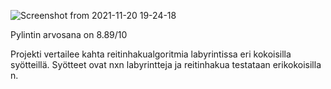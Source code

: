 
![Screenshot from 2021-11-20 19-24-18](https://user-images.githubusercontent.com/80783887/142735644-d399c044-bdb9-417a-bb08-5033de1c17dc.png)

Pylintin arvosana on 8.89/10


Projekti vertailee kahta reitinhakualgoritmia labyrintissa eri kokoisilla syötteillä. Syötteet ovat nxn labyrintteja ja reitinhakua testataan erikokoisilla n. 
